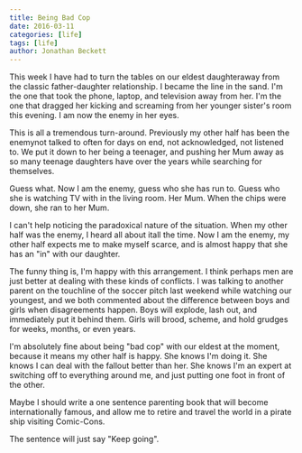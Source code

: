 ```yaml
---
title: Being Bad Cop
date: 2016-03-11
categories: [life]
tags: [life]
author: Jonathan Beckett
---
```


This week I have had to turn the tables on our eldest daughteraway from the classic father-daughter relationship. I became the line in the sand. I'm the one that took the phone, laptop, and television away from her. I'm the one that dragged her kicking and screaming from her younger sister's room this evening. I am now the enemy in her eyes.

This is all a tremendous turn-around. Previously my other half has been the enemynot talked to often for days on end, not acknowledged, not listened to. We put it down to her being a teenager, and pushing her Mum away as so many teenage daughters have over the years while searching for themselves.

Guess what. Now I am the enemy, guess who she has run to. Guess who she is watching TV with in the living room. Her Mum. When the chips were down, she ran to her Mum.

I can't help noticing the paradoxical nature of the situation. When my other half was the enemy, I heard all about itall the time. Now I am the enemy, my other half expects me to make myself scarce, and is almost happy that she has an "in" with our daughter.

The funny thing is, I'm happy with this arrangement. I think perhaps men are just better at dealing with these kinds of conflicts. I was talking to another parent on the touchline of the soccer pitch last weekend while watching our youngest, and we both commented about the difference between boys and girls when disagreements happen. Boys will explode, lash out, and immediately put it behind them. Girls will brood, scheme, and hold grudges for weeks, months, or even years.

I'm absolutely fine about being "bad cop" with our eldest at the moment, because it means my other half is happy. She knows I'm doing it. She knows I can deal with the fallout better than her. She knows I'm an expert at switching off to everything around me, and just putting one foot in front of the other.

Maybe I should write a one sentence parenting book that will become internationally famous, and allow me to retire and travel the world in a pirate ship visiting Comic-Cons.

The sentence will just say "Keep going".